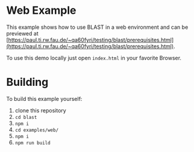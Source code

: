 # Web Example
This example shows how to use BLAST in a web environment and can be previewed at [https://paul.ti.rw.fau.de/~qa60fyri/testing/blast/prerequisites.html](https://paul.ti.rw.fau.de/~qa60fyri/testing/blast/prerequisites.html).

To use this demo locally just open `index.html` in your favorite Browser.

# Building
To build this example yourself:
1. clone this repository
2. `cd blast`
3. `npm i`
4. `cd examples/web/`
5. `npm i`
6. `npm run build`